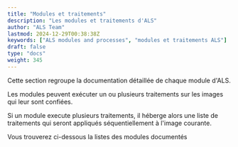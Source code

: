 ```yaml
---
title: "Modules et traitements"
description: "Les modules et traitements d'ALS"
author: "ALS Team"
lastmod: 2024-12-29T00:38:38Z
keywords: ["ALS modules and processes", "modules et traitements ALS"]
draft: false
type: "docs"
weight: 345
---
```


Cette section regroupe la documentation détaillée de chaque module d'ALS.

Les modules peuvent exécuter un ou plusieurs traitements sur les images qui leur sont confiées.

Si un module execute plusieurs traitements, il héberge alors une liste de traitements qui seront appliqués 
séquentiellement à l'image courante.

Vous trouverez ci-dessous la listes des modules documentés